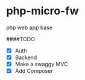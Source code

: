 # php-micro-fw
php web app base

####TODO
- [x] Auth
- [x] Backend
- [x] Make a swaggy MVC
- [x] Add Composer
